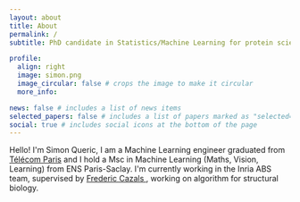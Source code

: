 ```yaml
---
layout: about
title: About
permalink: /
subtitle: PhD candidate in Statistics/Machine Learning for protein science

profile:
  align: right
  image: simon.png
  image_circular: false # crops the image to make it circular
  more_info:

news: false # includes a list of news items
selected_papers: false # includes a list of papers marked as "selected={true}"
social: true # includes social icons at the bottom of the page
---
```


Hello! I'm Simon Queric, I am a Machine Learning engineer graduated from <a href="https://www.telecom-paris.fr/">Télécom Paris</a> and I hold a Msc in Machine Learning (Maths, Vision, Learning) from ENS Paris-Saclay. I'm currently working in the Inria ABS team, supervised by <a href="https://team.inria.fr/abs/team-members/homepage-frederic-cazals/"> Frederic Cazals </a>, working on algorithm for structural biology. 
